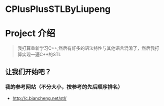 # CPlusPlusSTLByLiupeng

# Project 介绍

> 我打算重新学习C++,然后有好多的语法特性与其他语言混淆了，然后我打算实现一遍C++的STL

## 让我们开始吧？

### 我的参考网站（不分大小，按参考的先后顺序排名）

* http://c.biancheng.net/stl/ 



